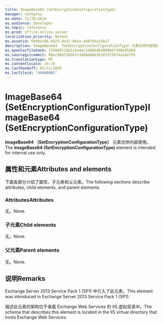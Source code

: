 ```yaml
---
title: ImageBase64 (SetEncryptionConfigurationType)
manager: sethgros
ms.date: 11/16/2014
ms.audience: Developer
ms.topic: reference
ms.prod: office-online-server
localization_priority: Normal
ms.assetid: 64905c0b-b923-4e31-84aa-e687eba31b17
description: ImageBase64 （SetEncryptionConfigurationType）元素仅供内部使用。
ms.openlocfilehash: f1584911b6124a4ac1688bd64899b07308ad5d68
ms.sourcegitcommit: 88ec988f2bb67c1866d06b361615f3674a24e795
ms.translationtype: MT
ms.contentlocale: zh-CN
ms.lasthandoff: 05/31/2020
ms.locfileid: "44460902"
---
```

# <a name="imagebase64-setencryptionconfigurationtype"></a><span data-ttu-id="d3ef7-103">ImageBase64 (SetEncryptionConfigurationType)</span><span class="sxs-lookup"><span data-stu-id="d3ef7-103">ImageBase64 (SetEncryptionConfigurationType)</span></span>

<span data-ttu-id="d3ef7-104">**ImageBase64 （SetEncryptionConfigurationType）** 元素仅供内部使用。</span><span class="sxs-lookup"><span data-stu-id="d3ef7-104">The **ImageBase64 (SetEncryptionConfigurationType)** element is intended for internal use only.</span></span> 

## <a name="attributes-and-elements"></a><span data-ttu-id="d3ef7-105">属性和元素</span><span class="sxs-lookup"><span data-stu-id="d3ef7-105">Attributes and elements</span></span>

<span data-ttu-id="d3ef7-106">下面各部分介绍了属性、子元素和父元素。</span><span class="sxs-lookup"><span data-stu-id="d3ef7-106">The following sections describe attributes, child elements, and parent elements.</span></span>
  
### <a name="attributes"></a><span data-ttu-id="d3ef7-107">Attributes</span><span class="sxs-lookup"><span data-stu-id="d3ef7-107">Attributes</span></span>

<span data-ttu-id="d3ef7-108">无。</span><span class="sxs-lookup"><span data-stu-id="d3ef7-108">None.</span></span>
  
### <a name="child-elements"></a><span data-ttu-id="d3ef7-109">子元素</span><span class="sxs-lookup"><span data-stu-id="d3ef7-109">Child elements</span></span>

<span data-ttu-id="d3ef7-110">无。</span><span class="sxs-lookup"><span data-stu-id="d3ef7-110">None.</span></span>
  
### <a name="parent-elements"></a><span data-ttu-id="d3ef7-111">父元素</span><span class="sxs-lookup"><span data-stu-id="d3ef7-111">Parent elements</span></span>

<span data-ttu-id="d3ef7-112">无。</span><span class="sxs-lookup"><span data-stu-id="d3ef7-112">None.</span></span>
  
## <a name="remarks"></a><span data-ttu-id="d3ef7-113">说明</span><span class="sxs-lookup"><span data-stu-id="d3ef7-113">Remarks</span></span>

<span data-ttu-id="d3ef7-114">Exchange Server 2013 Service Pack 1 (SP1) 中引入了此元素。</span><span class="sxs-lookup"><span data-stu-id="d3ef7-114">This element was introduced in Exchange Server 2013 Service Pack 1 (SP1).</span></span>
  
<span data-ttu-id="d3ef7-115">描述此元素的架构位于承载 Exchange Web Services 的 IIS 虚拟目录中。</span><span class="sxs-lookup"><span data-stu-id="d3ef7-115">The schema that describes this element is located in the IIS virtual directory that hosts Exchange Web Services.</span></span>
  

